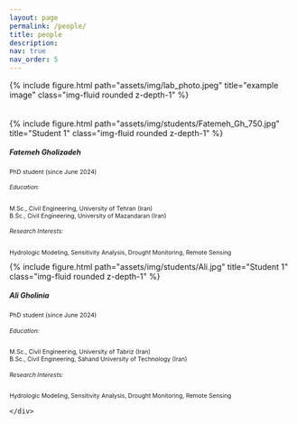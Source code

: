 ```yaml
---
layout: page
permalink: /people/
title: people
description:
nav: true
nav_order: 5
---
```


<div class="row justify-content-sm-center">
    <div class="col-sm-10 mt-3 mt-md-0">
        {% include figure.html path="assets/img/lab_photo.jpeg" title="example image" class="img-fluid rounded z-depth-1" %}
    </div>
</div>

<br>
<br>

<div class="container">
    <div class="row">
        <div class="col-md-6 mb-4"> <!-- Each column will take half the width -->
            <div class="row">
                <div class="col-md-6">
                    <div class="text-center">
                        {% include figure.html path="assets/img/students/Fatemeh_Gh_750.jpg" title="Student 1" class="img-fluid rounded z-depth-1" %}
                        <h5 style="font-size: 0.9em;"> <!-- Applicant name -->
                            Fatemeh Gholizadeh
                        </h5>
                        <span style="font-size: 0.75em;">PhD student (since June 2024)</span>
                    </div>
                </div>
                <div class="col-md-6">
                    <div class="mt-0"> <!-- Margin top for spacing -->
                        <h6 style="font-size: 0.75em;">Education:</h6>
                        <p style="font-size: 0.75em;">
                            M.Sc., Civil Engineering, University of Tehran (Iran) <br>
                            B.Sc., Civil Engineering, University of Mazandaran (Iran)
                        </p>
                        <h6 style="font-size: 0.75em;">Research Interests:</h6>
                        <p style="font-size: 0.75em;">
                            Hydrologic Modeling, Sensitivity Analysis, Drought Monitoring, Remote Sensing
                        </p>
                    </div>
                </div>
            </div>
        </div>
        <!-- Add more student columns as needed -->
        <div class="col-md-6 mb-4"> <!-- Each column will take half the width -->
            <div class="row">
                <div class="col-md-6">
                    <div class="text-center">
                        {% include figure.html path="assets/img/students/Ali.jpg" title="Student 1" class="img-fluid rounded z-depth-1" %}
                        <h5 style="font-size: 0.9em;"> <!-- Applicant name -->
                            Ali Gholinia
                        </h5>
                        <span style="font-size: 0.75em;">PhD student (since June 2024)</span>
                    </div>
                </div>
                <div class="col-md-6">
                    <div class="mt-0"> <!-- Margin top for spacing -->
                        <h6 style="font-size: 0.75em;">Education:</h6>
                        <p style="font-size: 0.75em;">
                            M.Sc., Civil Engineering, University of Tabriz (Iran) <br>
                            B.Sc., Civil Engineering, Sahand University of Technology (Iran)
                        </p>
                        <h6 style="font-size: 0.75em;">Research Interests:</h6>
                        <p style="font-size: 0.75em;">
                            Hydrologic Modeling, Sensitivity Analysis, Drought Monitoring, Remote Sensing
                        </p>
                    </div>
                </div>
            </div>
        </div>

    </div>
</div>



<div style="display: none;">
    <strong style="font-size: 20px;">PhD Opportunity:</strong><br>
    <p style="text-align: justify;">I am seeking highly motivated and talented individuals to join my research team as Ph.D. students. I am looking for candidates interested in pursuing research at the intersection of hydrologic modeling, machine learning, and remote sensing.<br><br><br>

    <strong style="font-size: 20px;">Requirements:</strong><br>
    <p style="text-align: justify;">A master's degree (or equivalent) in hydrology, water resources, environmental science, or a related field<br>
    Experience in hydrologic modeling, machine learning, or remote sensing<br>
    Proficiency in programming languages (preferably Python)<br> 
    Experience with GIS software<br>
    Excellent analytical and problem-solving skills<br>
    Strong communication and technical writing abilities.<br><br><br>

    <strong style="font-size: 20px;">To apply:</strong><br>
    <p style="text-align: justify;">If you are interested, please contact me with your Curriculum Vitae (CV) and a short email (titled 'Ph.D.') explaining why you are interested in joining my research group. Your CV should include your educational background with GPAs, research experience, publication record (if any), and TOEFL score (for international students).<br><br><br>

    <strong style="font-size: 20px;">M.S. Students:</strong><br>
    <p style="text-align: justify;">If you are interested in joining our group as MS student to carry out an independent research, feel free to reach out to me at pabbaszadeh@pdx.edu. We are constantly looking for motivated students to support ongoing research projects.<br><br><br>

    <strong style="font-size: 20px;">B.S. Students:</strong><br>
    <p style="text-align: justify;">For joining as an undergraduate student please email me at pabbaszadeh@pdx.edu. PSU students from diverse backgrounds or those who are interested in conducting their senior thesis in the area of hydro data science are strongly encouraged to email me.<br><br><br>
</div>


